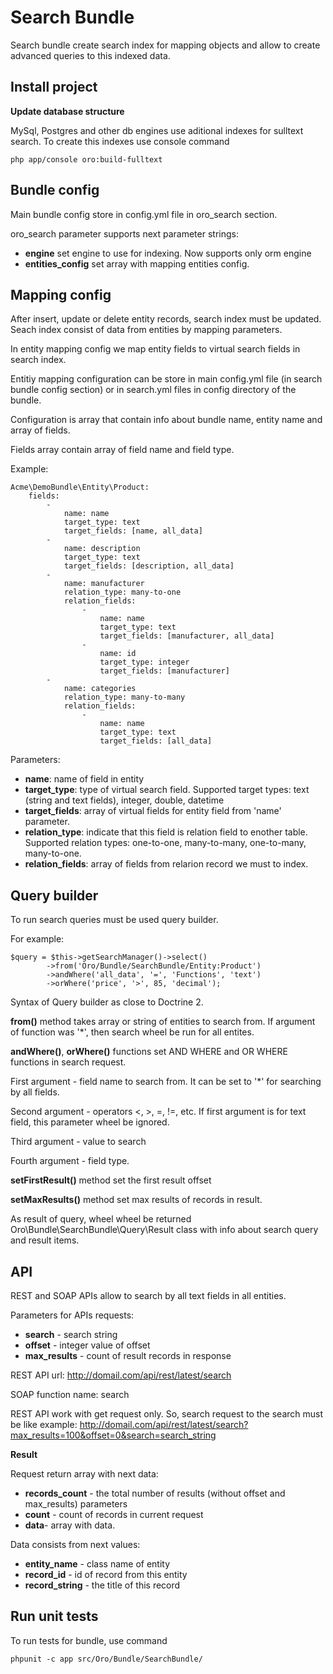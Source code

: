 Search Bundle
========================

Search bundle create search index for mapping objects and allow to create advanced queries to this indexed data.

Install project
----------------------------------

**Update database structure**

MySql, Postgres and other db engines use aditional indexes for sulltext search. To create this indexes use console command

    php app/console oro:build-fulltext

Bundle config
----------------------------------

Main bundle config store in config.yml file in oro_search section.

oro_search parameter supports next parameter strings:

- **engine** set engine to use for indexing. Now supports only orm engine
- **entities_config** set array with mapping entities config.

Mapping config
----------------------------------

After insert, update or delete entity records, search index must be updated. Seach index consist of data from entities by mapping parameters.

In entity mapping config we map entity fields to virtual search fields in search index.

Entitiy mapping configuration can be store in main config.yml file (in search bundle config section) or in search.yml files in config directory of the bundle.

Configuration is array that contain info about bundle name, entity name and array of fields.

Fields array contain array of field name and field type.

Example:

    Acme\DemoBundle\Entity\Product:
        fields:
            -
                name: name
                target_type: text
                target_fields: [name, all_data]
            -
                name: description
                target_type: text
                target_fields: [description, all_data]
            -
                name: manufacturer
                relation_type: many-to-one
                relation_fields:
                    -
                        name: name
                        target_type: text
                        target_fields: [manufacturer, all_data]
                    -
                        name: id
                        target_type: integer
                        target_fields: [manufacturer]
            -
                name: categories
                relation_type: many-to-many
                relation_fields:
                    -
                        name: name
                        target_type: text
                        target_fields: [all_data]

Parameters:

- **name**: name of field in entity
- **target_type**: type of virtual search field. Supported target types: text (string and text fields), integer, double, datetime
- **target_fields**: array of virtual fields for entity field from 'name' parameter.
- **relation_type**: indicate that this field is relation field to enother table. Supported relation types: one-to-one, many-to-many, one-to-many, many-to-one.
- **relation_fields**: array of fields from relarion record we must to index.

Query builder
----------------------------------

To run search queries must be used query builder.

For example:

    $query = $this->getSearchManager()->select()
            ->from('Oro/Bundle/SearchBundle/Entity:Product')
            ->andWhere('all_data', '=', 'Functions', 'text')
            ->orWhere('price', '>', 85, 'decimal');

Syntax of Query builder as close to Doctrine 2.

**from()** method takes array or string of entities to search from. If argument of function was '*', then search wheel be run for all entites.

**andWhere()**, **orWhere()** functions set AND WHERE and OR WHERE functions in search request.

First argument - field name to search from. It can be set to '*' for searching by all fields.

Second argument - operators <, >, =, !=, etc.
If first argument is for text field, this parameter wheel be ignored.

Third argument - value to search

Fourth argument - field type.

**setFirstResult()** method set the first result offset

**setMaxResults()** method set max results of records in result.

As result of query, wheel wheel be returned Oro\Bundle\SearchBundle\Query\Result class with info about search query and result items.

API
---

REST and SOAP APIs allow to search by all text fields in all entities.

Parameters for APIs requests:

 - **search** - search string
 - **offset** - integer value of offset
 - **max_results** - count  of result records in response

REST API url: http://domail.com/api/rest/latest/search

SOAP function name: search

REST API work with get request only. So, search request to the search must be like example:
http://domail.com/api/rest/latest/search?max_results=100&offset=0&search=search_string

**Result**

Request return array with next data:

 - **records_count** - the total number of results (without offset and max_results) parameters
 - **count** - count of records in current request
 - **data**- array with data.

 Data consists from next values:

 - **entity_name** - class name of entity
 - **record_id** - id of record from this entity
 - **record_string** - the title of this record

Run unit tests
----------------------------------

To run tests for bundle, use command

    phpunit -c app src/Oro/Bundle/SearchBundle/
